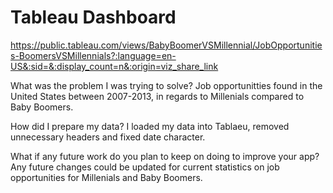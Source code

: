 # Tableau Dashboard
https://public.tableau.com/views/BabyBoomerVSMillennial/JobOpportunities-BoomersVSMillennials?:language=en-US&:sid=&:display_count=n&:origin=viz_share_link

What was the problem I was trying to solve? Job opportunitties found in the United States between 2007-2013, in regards to Millenials compared to Baby Boomers. 

How did I prepare my data? I loaded my data into Tablaeu, removed unnecessary headers and fixed date character.

What if any future work do you plan to keep on doing to improve your app? Any future changes could be updated for current statistics on job opportunities for Millenials and Baby Boomers. 
